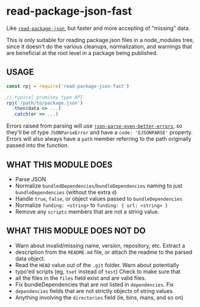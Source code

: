 # read-package-json-fast

Like [`read-package-json`](http://npm.im/read-package-json), but faster and
more accepting of "missing" data.

This is only suitable for reading package.json files in a node_modules
tree, since it doesn't do the various cleanups, normalization, and warnings
that are beneficial at the root level in a package being published.

## USAGE

```js
const rpj = require('read-package-json-fast')

// typical promisey type API
rpj('/path/to/package.json')
  .then(data => ...)
  .catch(er => ...)
```

Errors raised from parsing will use
[`json-parse-even-better-errors`](http://npm.im/json-parse-even-better-errors),
so they'll be of type `JSONParseError` and have a `code: 'EJSONPARSE'`
property.  Errors will also always have a `path` member referring to the
path originally passed into the function.

## WHAT THIS MODULE DOES

- Parse JSON
- Normalize `bundledDependencies`/`bundleDependencies` naming to just
  `bundleDependencies` (without the extra `d`)
- Handle `true`, `false`, or object values passed to `bundleDependencies`
- Normalize `funding: <string>` to `funding: { url: <string> }`
- Remove any `scripts` members that are not a string value.

## WHAT THIS MODULE DOES NOT DO

- Warn about invalid/missing name, version, repository, etc.  Extract a
- description from the `README.md` file, or attach the readme to
  the parsed data object.
- Read the `HEAD` value out of the `.git` folder.  Warn about potentially
- typo'ed scripts (eg, `tset` instead of `test`) Check to make sure that
- all the files in the `files` field exist and are
  valid files.
- Fix bundleDependencies that are not listed in `dependencies`.  Fix
- `dependencies` fields that are not strictly objects of string values.
- Anything involving the `directories` field (ie, bins, mans, and so on)
